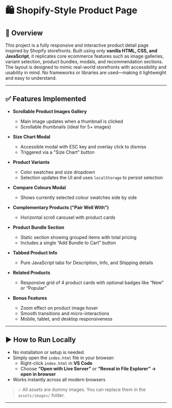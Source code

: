 # 🛍️ Shopify-Style Product Page

## 📖 Overview

This project is a fully responsive and interactive product detail page inspired by Shopify storefronts. Built using only **vanilla HTML, CSS, and JavaScript**, it replicates core ecommerce features such as image galleries, variant selection, product bundles, modals, and recommendation sections. The layout is designed to mimic real-world storefronts with accessibility and usability in mind. No frameworks or libraries are used—making it lightweight and easy to understand.

---

## ✅ Features Implemented

- **Scrollable Product Images Gallery**
  - Main image updates when a thumbnail is clicked
  - Scrollable thumbnails (ideal for 5+ images)

- **Size Chart Modal**
  - Accessible modal with ESC key and overlay click to dismiss
  - Triggered via a "Size Chart" button

- **Product Variants**
  - Color swatches and size dropdown
  - Selection updates the UI and uses `localStorage` to persist selection

- **Compare Colours Modal**
  - Shows currently selected colour swatches side by side

- **Complementary Products ("Pair Well With")**
  - Horizontal scroll carousel with product cards

- **Product Bundle Section**
  - Static section showing grouped items with total pricing
  - Includes a single “Add Bundle to Cart” button

- **Tabbed Product Info**
  - Pure JavaScript tabs for Description, Info, and Shipping details

- **Related Products**
  - Responsive grid of 4 product cards with optional badges like “New” or “Popular”

- **Bonus Features**
  - Zoom effect on product image hover
  - Smooth transitions and micro-interactions
  - Mobile, tablet, and desktop responsiveness

---

## ▶️ How to Run Locally

- No installation or setup is needed.
- Simply open the `index.html` file in your browser:
  - Right-click `index.html` in **VS Code**
  - Choose **“Open with Live Server”** or **“Reveal in File Explorer” → open in browser**
- Works instantly across all modern browsers

> 💡 All assets are dummy images. You can replace them in the `assets/images/` folder.

---

